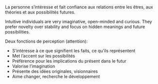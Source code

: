 La personne s’intéresse et fait confiance aux relations entre les êtres, aux théories et aux possibilités futures.

Intuitive individuals are very imaginative, open-minded and curious. They prefer novelty over stability and focus on hidden meanings and future possibilities.

Deux fonctions de perception (attention): 
- S’intéresse à ce que signifient les faits, ce qu’ils représentent
- Met l’accent sur les possibilités
- Préférence pour les implications du présent dans le futur
- Valorise l’imagination
- Présente des idées originales, visionnaires
- Aime changer, recherche le développement
